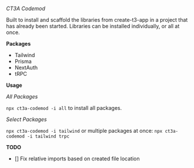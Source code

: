 *CT3A Codemod*

Built to install and scaffold the libraries from create-t3-app in a project that has already been started. Libraries can be installed individually, or all at once.

**Packages**

- Tailwind
- Prisma
- NextAuth
- tRPC

**Usage**

_All Packages_

`npx ct3a-codemod -i all` to install all packages. 

_Select Packages_

`npx ct3a-codemod -i tailwind` or multiple packages at once: `npx ct3a-codemod -i tailwind trpc`

**TODO**

- [] Fix relative imports based on created file location